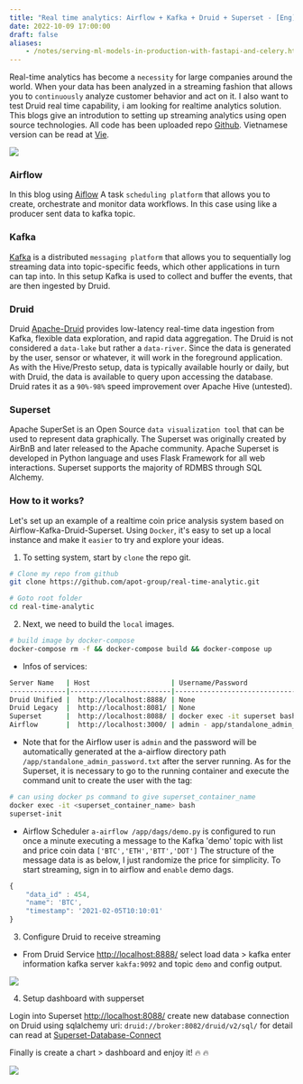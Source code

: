 ```yaml
---
title: "Real time analytics: Airflow + Kafka + Druid + Superset - [Eng]"
date: 2022-10-09 17:00:00
draft: false
aliases:
    - /notes/serving-ml-models-in-production-with-fastapi-and-celery.html
---
```


Real-time analytics has become a `necessity` for large companies around the world. When your data has been analyzed in a streaming fashion that allows you to `continuously` analyze customer behavior and act on it. I also want to test Druid real time capability, i am looking for realtime analytics solution. This blogs give an introdution to setting up streaming analytics using open source technologies. All code has been uploaded repo [Github](https://github.com/apot-group/real-time-analytic). Vietnamese version can be read at [Vie](https://viblo.asia/p/real-time-analytics-airflow-kafka-druid-superset-1Je5EAYj5nL).

![](https://images.viblo.asia/80181253-1bb4-4f9a-8767-bb8cac951f94.png)


### Airflow
In this blog using [Aiflow](https://airflow.apache.org/) A task `scheduling platform` that allows you to create, orchestrate and monitor data workflows. In this case using like a producer sent data to kafka topic.


### Kafka
[Kafka](https://kafka.apache.org/) is a distributed `messaging platform` that allows you to sequentially log streaming data into topic-specific feeds, which other applications in turn can tap into. In this setup Kafka is used to collect and buffer the events, that are then ingested by Druid.


### Druid
Druid [Apache-Druid](https://druid.apache.org/) provides low-latency real-time data ingestion from Kafka, flexible data exploration, and rapid data aggregation. The Druid is not considered a `data-lake` but rather a `data-river`. Since the data is generated by the user, sensor or whatever, it will work in the foreground application. As with the Hive/Presto setup, data is typically available hourly or daily, but with Druid, the data is available to query upon accessing the database. Druid rates it as a `90%-98%` speed improvement over Apache Hive (untested).

### Superset
Apache SuperSet is an Open Source `data visualization tool` that can be used to represent data graphically. The Superset was originally created by AirBnB and later released to the Apache community. Apache Superset is developed in Python language and uses Flask Framework for all web interactions. Superset supports the majority of RDMBS through SQL Alchemy.


### How to it works?
Let's set up an example of a realtime coin price analysis system based on Airflow-Kafka-Druid-Superset. Using `Docker`, it's easy to set up a local instance and make it `easier` to try and explore your ideas.

1. To setting system, start by `clone` the repo git.

```bash
# Clone my repo from github
git clone https://github.com/apot-group/real-time-analytic.git

# Goto root folder
cd real-time-analytic
```
2. Next, we need to build the `local` images.
```bash
# build image by docker-compose
docker-compose rm -f && docker-compose build && docker-compose up
```

- Infos of services:

```bash
Server Name   | Host                    | Username/Password                           |
--------------|-------------------------|---------------------------------------------|
Druid Unified |  http://localhost:8888/ | None                                        |
Druid Legacy  |  http://localhost:8081/ | None                                        |  
Superset      |  http://localhost:8088/ | docker exec -it superset bash superset-init |
Airflow       |  http://localhost:3000/ | admin - app/standalone_admin_password.txt   |
```

- Note that for the Airflow user is `admin` and the password will be automatically generated at the a-airflow directory path `/app/standalone_admin_password.txt` after the server running. As for the Superset, it is necessary to go to the running container and execute the command unit to create the user with the tag:

 
 ```bash
 # can using docker ps command to give superset_container_name
 docker exec -it <superset_container_name> bash 
 superset-init
```

- Airflow Scheduler `a-airflow /app/dags/demo.py` is configured to run once a minute executing a message to the Kafka 'demo' topic with list and price coin data `['BTC','ETH','BTT','DOT']` The structure of the message data is as below, I just randomize the price for simplicity. To start streaming, sign in to airflow and `enable` demo dags.

```javascript
{
    "data_id" : 454,
    "name": 'BTC',
    "timestamp": '2021-02-05T10:10:01'
}
```

3. Configure Druid to receive streaming

- From Druid Service [http://localhost:8888/](http://localhost:8888/) select load data > kafka enter information kafka server ```kakfa:9092``` and topic ```demo``` and config output.

![](https://images.viblo.asia/4bdf7bf6-e3a6-40e5-ac9f-e7a75b61d476.gif)

4. Setup dashboard with supperset

Login into Superset [http://localhost:8088/](http://localhost:8088/) create new database connection on Druid using sqlalchemy uri: ```druid://broker:8082/druid/v2/sql/```  for detail can read at [Superset-Database-Connect](https://superset.apache.org/docs/databases/db-connection-ui)

Finally is create a chart > dashboard and enjoy it! :fire: :fire:

![](https://images.viblo.asia/80181253-1bb4-4f9a-8767-bb8cac951f94.png)
